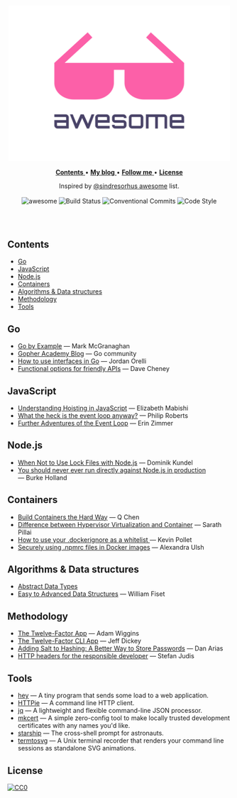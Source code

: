 <p align="center">
  <img width="500" src="assets/logo.svg" alt="Awesome">
</p>

<p align="center">
  <a href="#contents-">
    <strong>Contents</strong>
  </a>
  •
  <a href="https://kevinpollet.dev" target="_blank">
    <strong>My blog</strong>
  </a>
  •
  <a href="https://twitter.com/kevinpollet" target="_blank">
    <strong>Follow me</strong>
  </a>
  •
  <a href="#license-">
    <strong>License</strong>
  </a>
</p>

<p align="center">
  Inspired by <a href="https://github.com/sindresorhus/awesome" target="_blank">@sindresorhus awesome</a> list.
  <br/>
  <br/>
  
  <img src="https://awesome.re/badge.svg" alt="awesome" />
  <img src="https://github.com/kevinpollet/awesome/workflows/build/badge.svg" alt="Build Status" />
  <img src="https://img.shields.io/badge/Conventional%20Commits-1.0.0-yellow.svg" alt="Conventional Commits">
  <img src="https://img.shields.io/badge/code_style-prettier-ff69b4.svg" alt="Code Style">
</p>

<br/>
<br/>

## Contents <!-- omit in toc -->

- [Go](#go)
- [JavaScript](#javascript)
- [Node.js](#nodejs)
- [Containers](#containers)
- [Algorithms & Data structures](#algorithms--data-structures)
- [Methodology](#methodology)
- [Tools](#tools)

## Go

- [Go by Example](https://gobyexample.com/) — Mark McGranaghan
- [Gopher Academy Blog](https://blog.gopheracademy.com) — Go community
- [How to use interfaces in Go](https://jordanorelli.com/post/32665860244/how-to-use-interfaces-in-go) — Jordan Orelli
- [Functional options for friendly APIs](https://dave.cheney.net/2014/10/17/functional-options-for-friendly-apis) — Dave Cheney

## JavaScript

- [Understanding Hoisting in JavaScript](https://scotch.io/tutorials/understanding-hoisting-in-javascript) — Elizabeth Mabishi
- [What the heck is the event loop anyway?](https://www.youtube.com/watch?v=8aGhZQkoFbQ) — Philip Roberts
- [Further Adventures of the Event Loop](https://www.youtube.com/watch?v=u1kqx6AenYw) — Erin Zimmer

## Node.js

- [When Not to Use Lock Files with Node.js](https://www.twilio.com/blog/lockfiles-nodejs) — Dominik Kundel
- [You should never ever run directly against Node.js in production](https://www.freecodecamp.org/news/you-should-never-ever-run-directly-against-node-js-in-production-maybe-7fdfaed51ec6/) — Burke Holland

## Containers

- [Build Containers the Hard Way](https://containers.gitbook.io/build-containers-the-hard-way/) — Q Chen
- [Difference between Hypervisor Virtualization and Container](https://www.slashroot.in/difference-between-hypervisor-virtualization-and-container-virtualization) — Sarath Pillai
- [How to use your .dockerignore as a whitelist ](https://dev.to/kevinpollet/how-to-use-your-dockerignore-as-a-whitelist-3b77) — Kevin Pollet
- [Securely using .npmrc files in Docker images](https://www.alexandraulsh.com/2018/06/25/docker-npmrc-security/) — Alexandra Ulsh

## Algorithms & Data structures

- [Abstract Data Types](https://brilliant.org/wiki/priority-queues/)
- [Easy to Advanced Data Structures](https://www.udemy.com/course/introduction-to-data-structures/) — William Fiset

## Methodology

- [The Twelve-Factor App](https://12factor.net/) — Adam Wiggins
- [The Twelve-Factor CLI App](https://medium.com/@jdxcode/12-factor-cli-apps-dd3c227a0e46) — Jeff Dickey
- [Adding Salt to Hashing: A Better Way to Store Passwords](https://auth0.com/blog/adding-salt-to-hashing-a-better-way-to-store-passwords/) — Dan Arias
- [HTTP headers for the responsible developer](https://www.twilio.com/blog/a-http-headers-for-the-responsible-developer) — Stefan Judis

## Tools

- [hey](https://github.com/rakyll/hey#readme) — A tiny program that sends some load to a web application.
- [HTTPie](https://github.com/jakubroztocil/httpie#readme) — A command line HTTP client.
- [jq](https://github.com/stedolan/jq#readme) — A lightweight and flexible command-line JSON processor.
- [mkcert](https://mkcert.dev) — A simple zero-config tool to make locally trusted development certificates with any names you'd like.
- [starship](https://starship.rs/) — The cross-shell prompt for astronauts.
- [termtosvg](https://github.com/nbedos/termtosvg#readme) — A Unix terminal recorder that renders your command line sessions as standalone SVG animations.

## License <!-- omit in toc -->

[![CC0](http://mirrors.creativecommons.org/presskit/buttons/88x31/svg/cc-zero.svg)](./LICENSE.md)
